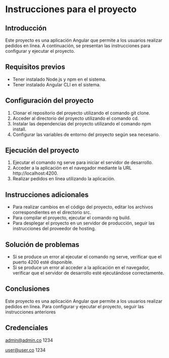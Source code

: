 # Instrucciones para el proyecto

## Introducción

Este proyecto es una aplicación Angular que permite a los usuarios realizar pedidos en línea. A continuación, se presentan las instrucciones para configurar y ejecutar el proyecto.

## Requisitos previos

* Tener instalado Node.js y npm en el sistema.
* Tener instalado Angular CLI en el sistema.

## Configuración del proyecto

1. Clonar el repositorio del proyecto utilizando el comando git clone.
2. Acceder al directorio del proyecto utilizando el comando cd.
3. Instalar las dependencias del proyecto utilizando el comando npm install.
4. Configurar las variables de entorno del proyecto según sea necesario.

## Ejecución del proyecto

1. Ejecutar el comando ng serve para iniciar el servidor de desarrollo.
2. Acceder a la aplicación en el navegador mediante la URL http://localhost:4200.
3. Realizar pedidos en línea utilizando la aplicación.

## Instrucciones adicionales

* Para realizar cambios en el código del proyecto, editar los archivos correspondientes en el directorio src.
* Para compilar el proyecto, ejecutar el comando ng build.
* Para desplegar el proyecto en un servidor de producción, seguir las instrucciones del proveedor de hosting.

## Solución de problemas

* Si se produce un error al ejecutar el comando ng serve, verificar que el puerto 4200 esté disponible.
* Si se produce un error al acceder a la aplicación en el navegador, verificar que el servidor de desarrollo esté ejecutándose correctamente.

## Conclusiones

Este proyecto es una aplicación Angular que permite a los usuarios realizar pedidos en línea. Para configurar y ejecutar el proyecto, seguir las instrucciones anteriores


## Credenciales
admin@admin.co
1234

user@user.co
1234
